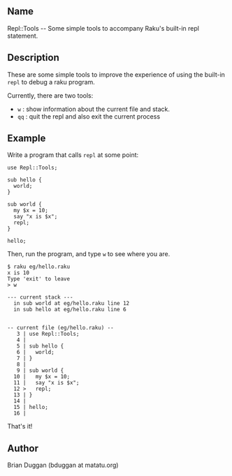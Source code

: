## Name

Repl::Tools -- Some simple tools to accompany Raku's built-in repl statement.

## Description

These are some simple tools to improve the experience of using
the built-in `repl` to debug a raku program.

Currently, there are two tools:

*  `w` : show information about the current file and stack.
*  `qq` : quit the repl and also exit the current process

## Example

Write a program that calls `repl` at some point:

```
use Repl::Tools;

sub hello {
  world;
}

sub world {
  my $x = 10;
  say "x is $x";
  repl;
}

hello;
```

Then, run the program, and type `w` to see where you are.

```
$ raku eg/hello.raku
x is 10
Type 'exit' to leave
> w

--- current stack ---
  in sub world at eg/hello.raku line 12
  in sub hello at eg/hello.raku line 6


-- current file (eg/hello.raku) --
   3 | use Repl::Tools;
   4 |
   5 | sub hello {
   6 |   world;
   7 | }
   8 |
   9 | sub world {
  10 |   my $x = 10;
  11 |   say "x is $x";
  12 >   repl;
  13 | }
  14 |
  15 | hello;
  16 |
```

That's it!

## Author

Brian Duggan (bduggan at matatu.org)

